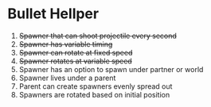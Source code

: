 # Bullet Hellper

1. ~~Spawner that can shoot projectile every second~~
2. ~~Spawner has variable timing~~
3. ~~Spawner can rotate at fixed speed~~
4. ~~Spawner rotates at variable speed~~
5. Spawner has an option to spawn under partner or world
6. Spawner lives under a parent
7. Parent can create spawners evenly spread out
8. Spawners are rotated based on initial position